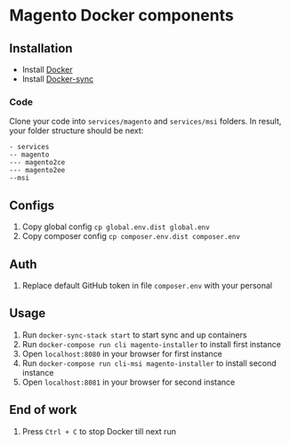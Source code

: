 # Magento Docker components

## Installation
* Install [Docker](https://www.docker.com/get-started)
* Install [Docker-sync](http://docker-sync.io)

### Code

Clone your code into `services/magento` and `services/msi` folders. In result, your folder structure should be next:

```
- services
-- magento
--- magento2ce
--- magento2ee
--msi
```

## Configs

1. Copy global config `cp global.env.dist global.env`
1. Copy composer config `cp composer.env.dist composer.env`

## Auth

1. Replace default GitHub token in file `composer.env` with your personal

## Usage

1. Run `docker-sync-stack start` to start sync and up containers
1. Run `docker-compose run cli magento-installer` to install first instance
1. Open `localhost:8080` in your browser for first instance
1. Run `docker-compose run cli-msi magento-installer` to install second instance
1. Open `localhost:8081` in your browser for second instance

## End of work

1. Press `Ctrl + C` to stop Docker till next run
